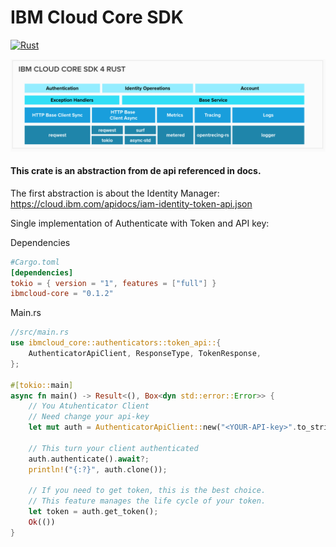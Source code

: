 # IBM Cloud Core SDK 
[![Rust](https://github.com/rogeriob2br/ibmcloud-core/actions/workflows/rust.yml/badge.svg)](https://github.com/rogeriob2br/ibmcloud-core/actions/workflows/rust.yml)


![img.png](img.png)
#### This crate is an abstraction from de api referenced in docs.

The first abstraction is about the Identity Manager: https://cloud.ibm.com/apidocs/iam-identity-token-api.json

Single implementation of Authenticate with Token and API key:

Dependencies
```toml
#Cargo.toml
[dependencies]
tokio = { version = "1", features = ["full"] }
ibmcloud-core = "0.1.2"
```
Main.rs
```rust
//src/main.rs
use ibmcloud_core::authenticators::token_api::{
    AuthenticatorApiClient, ResponseType, TokenResponse,
};

#[tokio::main]
async fn main() -> Result<(), Box<dyn std::error::Error>> {
    // You Atuhenticator Client
    // Need change your api-key
    let mut auth = AuthenticatorApiClient::new("<YOUR-API-key>".to_string());

    // This turn your client authenticated
    auth.authenticate().await?;
    println!("{:?}", auth.clone());
    
    // If you need to get token, this is the best choice. 
    // This feature manages the life cycle of your token.
    let token = auth.get_token();
    Ok(())
}

```
